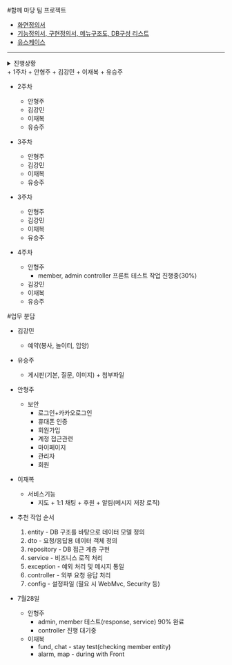 #함께 마당 팀 프로젝트

+ [화면정의서](https://www.figma.com/design/nTh81nva0JrQA1IakEUY2y/%ED%95%A8%EA%B2%8C%EB%A7%88%EB%8B%B9-%ED%99%94%EB%A9%B4%EC%A0%95%EC%9D%98%EC%84%9C?node-id=27-73&t=uppo0fHdFbpJ5gqJ-0)
+ [기능정의서, 구현정의서, 메뉴구조도, DB구성 리스트](https://docs.google.com/spreadsheets/d/11IeV-mdxs4t-SV8Si9VfBWFi8TP4IR0em3ZXPzXKcso/edit?gid=0#gid=0)
+ [유스케이스](https://app.diagrams.net/#G1TyS2MtcFxZIYL2ozCjKoXumwz_kmENtK#%7B%22pageId%22%3A%22aozdoE-P7H4EPuOHVj0a%22%7D)

-----------------------------------------------------------------------------------------------------------------
<details>
    <summary>진행상황</summary>

    <details>
        <summary>1주차</summary>
    </details>
</details>
+ 1주차
  + 안형주
  + 김강민
  + 이재복
  + 유승주
  
+ 2주차
  + 안형주
  + 김강민
  + 이재복
  + 유승주
+ 3주차
  + 안형주
  + 김강민
  + 이재복
  + 유승주
+ 3주차
  + 안형주
  + 김강민
  + 이재복
  + 유승주

+ 4주차
  + 안형주
    + member, admin controller 프론트 테스트 작업 진행중(30%)
  + 김강민
  + 이재복
  + 유승주
    
#업무 분담

+ 김강민
  + 예약(봉사, 놀이터, 입양)

+ 유승주
  + 게시판(기본, 질문, 이미지) + 첨부파일 

+ 안형주
  + 보안
    + 로그인+카카오로그인
    + 휴대폰 인증
    + 회원가입
    + 계정 접근관련
    + 마이페이지
    + 관리자
    + 회원

+ 이재복
  + 서비스기능
    + 지도 + 1:1 채팅 + 후원 + 알림(메시지 저장 로직)

+ 추천 작업 순서
  1. entity - DB 구조를 바탕으로 데이터 모델 정의
  2. dto - 	요청/응답용 데이터 객체 정의
  3. repository - DB 접근 계층 구현
  4. service - 비즈니스 로직 처리
  5. exception - 예외 처리 및 메시지 통일
  6. controller - 외부 요청 응답 처리
  7. config - 설정파일 (필요 시 WebMvc, Security 등)
 



+ 7월28일
  + 안형주
    + admin, member 테스트(response, service) 90% 완료
    + controller 진행 대기중
  + 이재복
    + fund, chat - stay test(checking member entity)
    + alarm, map - during with Front
  
